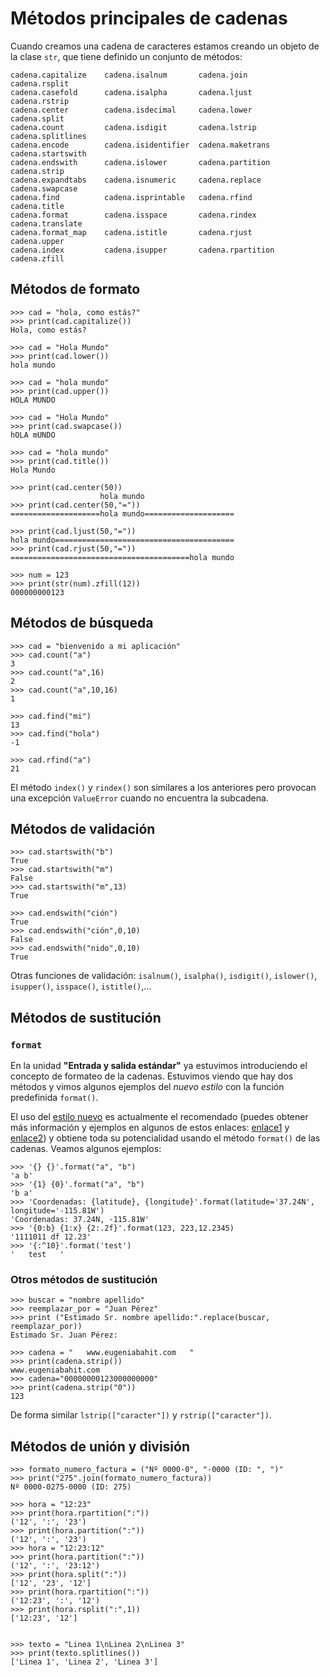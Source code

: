 # Métodos principales de cadenas

Cuando creamos una cadena de caracteres estamos creando un objeto de la clase `str`, que tiene definido un conjunto de métodos:

	cadena.capitalize    cadena.isalnum       cadena.join          cadena.rsplit
	cadena.casefold      cadena.isalpha       cadena.ljust         cadena.rstrip
	cadena.center        cadena.isdecimal     cadena.lower         cadena.split
	cadena.count         cadena.isdigit       cadena.lstrip        cadena.splitlines
	cadena.encode        cadena.isidentifier  cadena.maketrans     cadena.startswith
	cadena.endswith      cadena.islower       cadena.partition     cadena.strip
	cadena.expandtabs    cadena.isnumeric     cadena.replace       cadena.swapcase
	cadena.find          cadena.isprintable   cadena.rfind         cadena.title
	cadena.format        cadena.isspace       cadena.rindex        cadena.translate
	cadena.format_map    cadena.istitle       cadena.rjust         cadena.upper
	cadena.index         cadena.isupper       cadena.rpartition    cadena.zfill


## Métodos de formato

	>>> cad = "hola, como estás?"
	>>> print(cad.capitalize())
	Hola, como estás?

	>>> cad = "Hola Mundo" 
	>>> print(cad.lower())
	hola mundo

	>>> cad = "hola mundo"
	>>> print(cad.upper())
	HOLA MUNDO

	>>> cad = "Hola Mundo"
	>>> print(cad.swapcase())
	hOLA mUNDO

	>>> cad = "hola mundo"
	>>> print(cad.title())
	Hola Mundo

	>>> print(cad.center(50))
	                    hola mundo                    
	>>> print(cad.center(50,"="))
	====================hola mundo====================

	>>> print(cad.ljust(50,"="))
	hola mundo========================================
	>>> print(cad.rjust(50,"="))
	========================================hola mundo

	>>> num = 123
	>>> print(str(num).zfill(12))
	000000000123

## Métodos de búsqueda

	>>> cad = "bienvenido a mi aplicación"
	>>> cad.count("a")
	3
	>>> cad.count("a",16)
	2
	>>> cad.count("a",10,16)
	1

	>>> cad.find("mi")
	13
	>>> cad.find("hola")
	-1

	>>> cad.rfind("a")
	21


El método `index()` y `rindex()` son similares a los anteriores pero provocan una excepción `ValueError` cuando no encuentra la subcadena. 

## Métodos de validación

	>>> cad.startswith("b")
	True
	>>> cad.startswith("m")
	False
	>>> cad.startswith("m",13)
	True

	>>> cad.endswith("ción")
	True
	>>> cad.endswith("ción",0,10)
	False
	>>> cad.endswith("nido",0,10)
	True

Otras funciones de validación: `isalnum()`, `isalpha()`, `isdigit()`, `islower()`, `isupper()`, `isspace()`, `istitle()`,...

## Métodos de sustitución

### `format`

En la unidad **"Entrada y salida estándar"** ya estuvimos introduciendo el concepto de formateo de la cadenas. Estuvimos viendo que hay dos métodos y vimos algunos ejemplos del *nuevo estilo* con la función predefinida `format()`.

El uso del [estilo nuevo](https://docs.python.org/3/library/string.html#string-formatting) es actualmente el recomendado (puedes obtener más información y ejemplos en algunos de estos enlaces: [enlace1](http://www.python-course.eu/python3_formatted_output.php) y [enlace2](https://pyformat.info/)) y obtiene toda su potencialidad usando el método `format()` de las cadenas. Veamos algunos ejemplos:

	>>> '{} {}'.format("a", "b")
	'a b'
	>>> '{1} {0}'.format("a", "b")
	'b a'
	>>> 'Coordenadas: {latitude}, {longitude}'.format(latitude='37.24N', longitude='-115.81W')
	'Coordenadas: 37.24N, -115.81W'
	>>> '{0:b} {1:x} {2:.2f}'.format(123, 223,12.2345)
	'1111011 df 12.23'
	>>> '{:^10}'.format('test')
	'   test   '

### Otros métodos de sustitución

	>>> buscar = "nombre apellido"
	>>> reemplazar_por = "Juan Pérez" 
	>>> print ("Estimado Sr. nombre apellido:".replace(buscar, reemplazar_por)) 
	Estimado Sr. Juan Pérez:

	>>> cadena = "   www.eugeniabahit.com   " 
	>>> print(cadena.strip())
	www.eugeniabahit.com
	>>> cadena="00000000123000000000"
	>>> print(cadena.strip("0"))
	123

De forma similar `lstrip(["caracter"])` y `rstrip(["caracter"])`.

## Métodos de unión y división

	>>> formato_numero_factura = ("Nº 0000-0", "-0000 (ID: ", ")"
	>>> print("275".join(formato_numero_factura))
	Nº 0000-0275-0000 (ID: 275)

	>>> hora = "12:23"
	>>> print(hora.rpartition(":"))
	('12', ':', '23')
	>>> print(hora.partition(":"))
	('12', ':', '23')
	>>> hora = "12:23:12"
	>>> print(hora.partition(":"))
	('12', ':', '23:12')
	>>> print(hora.split(":"))
	['12', '23', '12']
	>>> print(hora.rpartition(":"))
	('12:23', ':', '12')
	>>> print(hora.rsplit(":",1))
	['12:23', '12']


	>>> texto = "Linea 1\nLinea 2\nLinea 3" 
	>>> print(texto.splitlines())
	['Linea 1', 'Linea 2', 'Linea 3']